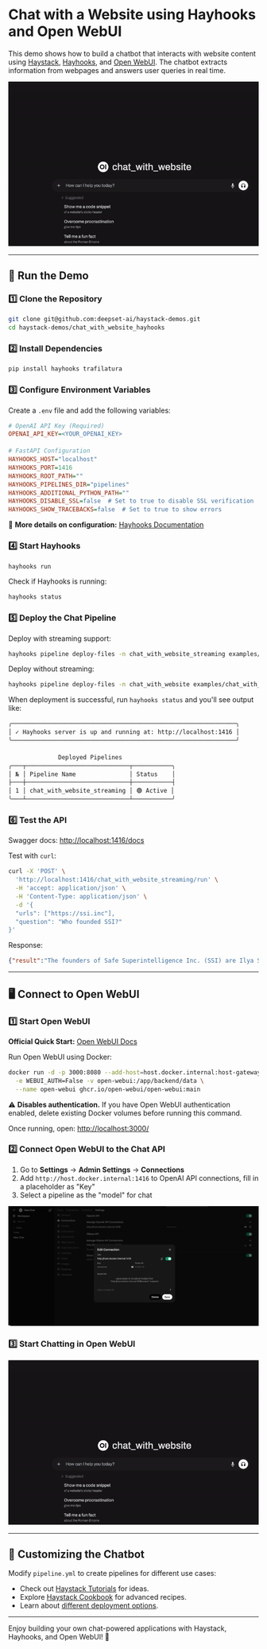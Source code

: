 # Chat with a Website using Hayhooks and Open WebUI

This demo shows how to build a chatbot that interacts with website content using [Haystack](https://haystack.deepset.ai/), [Hayhooks](https://github.com/deepset-ai/hayhooks), and [Open WebUI](https://docs.openwebui.com/). The chatbot extracts information from webpages and answers user queries in real time.

![Chat Completion Streaming Example](chat-completion-streaming.gif)

---

## 🚀 Run the Demo

### 1️⃣ Clone the Repository
```sh
git clone git@github.com:deepset-ai/haystack-demos.git
cd haystack-demos/chat_with_website_hayhooks
```

### 2️⃣ Install Dependencies
```sh
pip install hayhooks trafilatura
```

### 3️⃣ Configure Environment Variables
Create a `.env` file and add the following variables:
```ini
# OpenAI API Key (Required)
OPENAI_API_KEY=<YOUR_OPENAI_KEY>

# FastAPI Configuration
HAYHOOKS_HOST="localhost"
HAYHOOKS_PORT=1416
HAYHOOKS_ROOT_PATH=""
HAYHOOKS_PIPELINES_DIR="pipelines"
HAYHOOKS_ADDITIONAL_PYTHON_PATH=""
HAYHOOKS_DISABLE_SSL=false  # Set to true to disable SSL verification
HAYHOOKS_SHOW_TRACEBACKS=false  # Set to true to show errors
```
🔗 **More details on configuration:** [Hayhooks Documentation](https://github.com/deepset-ai/hayhooks?tab=readme-ov-file#configuration)

### 4️⃣ Start Hayhooks 
```sh
hayhooks run
```
Check if Hayhooks is running:
```sh
hayhooks status
```

### 5️⃣ Deploy the Chat Pipeline
Deploy with streaming support:
```sh
hayhooks pipeline deploy-files -n chat_with_website_streaming examples/chat_with_website_streaming
```
Deploy without streaming:
```sh
hayhooks pipeline deploy-files -n chat_with_website examples/chat_with_website
```
When deployment is successful, run `hayhooks status` and you'll see output like:
```sh
╭───────────────────────────────────────────────────────────────╮
│ ✓ Hayhooks server is up and running at: http://localhost:1416 │
╰───────────────────────────────────────────────────────────────╯

              Deployed Pipelines               
╭───┬─────────────────────────────┬───────────╮
│ № │ Pipeline Name               │ Status    │
├───┼─────────────────────────────┼───────────┤
│ 1 │ chat_with_website_streaming │ 🟢 Active │
╰───┴─────────────────────────────┴───────────╯
```

### 6️⃣ Test the API
Swagger docs: [http://localhost:1416/docs](http://localhost:1416/docs)

Test with `curl`:
```sh
curl -X 'POST' \
  'http://localhost:1416/chat_with_website_streaming/run' \
  -H 'accept: application/json' \
  -H 'Content-Type: application/json' \
  -d '{
  "urls": ["https://ssi.inc"],
  "question": "Who founded SSI?"
}'
```
Response:
```json
{"result":"The founders of Safe Superintelligence Inc. (SSI) are Ilya Sutskever, Daniel Gross, and Daniel Levy."}
```

---

## 🖥️ Connect to Open WebUI

### 1️⃣ Start Open WebUI
**Official Quick Start:** [Open WebUI Docs](https://docs.openwebui.com/)

Run Open WebUI using Docker:
```sh
docker run -d -p 3000:8080 --add-host=host.docker.internal:host-gateway \
  -e WEBUI_AUTH=False -v open-webui:/app/backend/data \
  --name open-webui ghcr.io/open-webui/open-webui:main
```
⚠️ **Disables authentication.** If you have Open WebUI authentication enabled, delete existing Docker volumes before running this command.

Once running, open: [http://localhost:3000/](http://localhost:3000/)

### 2️⃣ Connect Open WebUI to the Chat API
1. Go to **Settings** → **Admin Settings** → **Connections**
2. Add `http://host.docker.internal:1416` to OpenAI API connections, fill in a placeholder as "Key" 
3. Select a pipeline as the "model" for chat

![Add Connection](add-ui-connection.png)

### 3️⃣ Start Chatting in Open WebUI
![Chat Completion Streaming Example](chat-completion-streaming.gif)

---

## 🔧 Customizing the Chatbot
Modify `pipeline.yml` to create pipelines for different use cases:
- Check out [Haystack Tutorials](https://haystack.deepset.ai/tutorials) for ideas.
- Explore [Haystack Cookbook](https://haystack.deepset.ai/cookbook) for advanced recipes.
- Learn about [different deployment options](https://github.com/deepset-ai/hayhooks?tab=readme-ov-file#deploy-a-pipeline).

---

Enjoy building your own chat-powered applications with Haystack, Hayhooks, and Open WebUI! 🚀

